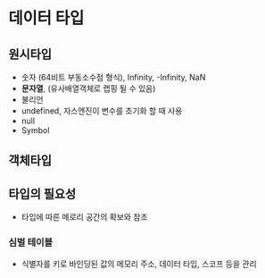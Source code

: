 # 데이터 타입
## 원시타입
* 숫자 (64비트 부동소수점 형식), Infinity, -Infinity, NaN
* **문자열**, (유사배열객체로 랩핑 될 수 있음)
* 불리언
* undefined, 자스엔진이 변수를 초기화 할 때 사용
* null
* Symbol

## 객체타입

## 타입의 필요성
* 타입에 따른 메로리 공간의 확보와 참조

### 심벌 테이블
* 식별자를 키로 바인딩된 값의 메모리 주소, 데이터 타입, 스코프 등을 관리


